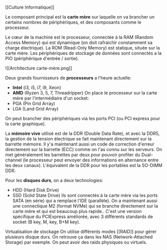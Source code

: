 [[Culture Informatique]]

Le composant principal est la **carte mère** sur laquelle on va brancher un certains nombres de périphériques, et des composants comme le processeur.

Le cœur de la machine est le processeur, connectée à la RAM (Random Access Memory) qui est dynamique (on doit rafraichir constamment sa charge électrique).
La ROM (Read-Only Memory) est statique, située sur la carte mère.
Les périphériques de stockage de données sont connectés a la PIO (périphérique d'entrée / sortie).

![[Architecture carte-mère.png]]

Deux grands fournisseurs de **processeurs** a l'heure actuelle:
- **Intel** (i3, i5, i7, i9, Xeon)
- **AMD**  (Ryzen 3, 5, 7, Threadripper)
On place le processeur sur la carte mère par l'intermédiaire d'un socket:
- PGA (Pin Grid Array)
- LGA (Land Grid Array)

On peut brancher des périphériques via les ports PCI (ou PCI express pour la carte graphique).

La **mémoire vive** utilisé est de la DDR (Double Data Rate), et avec la DDR5, la gestion de la tension électrique se fait maintenant directement sur la barrette mémoire.
Il y'a maintenant aussi un code de correction d'erreur directement sur la barrette (ECC) comme on l'as connu sur les serveurs.
On met généralement les barrettes par deux pour pouvoir profiter du Dual-channel (le processeur peut envoyer des informations en alternance entre les deux canaux).
L'équivalent de la DDR pour les portables est la SO-DIMM DDR.

Pour les **disques durs**, on a deux technologies:
- HDD (Hard Disk Drive)
- SSD (Solid State Drive)
Ils sont connectés à la carte mère via les ports SATA (en série) qui a remplacé l'IDE (parallèle).
On a maintenant aussi une connectique M2 (format NVMe) qui se branche directement sur la carte mère et qui est beaucoup plus rapide.. C'est une version spécifique du PCIExpress améliorée, avec 3 différents standards de socket (B key, M, key, B+M key).

Virtualisation de stockage
On utilise différents modes [[RAID]] pour gérer plusieurs disque durs. On retrouve ça dans les NAS (Network-Attached Storage) par exemple. On peut avoir des raids physiques ou virtuels.








